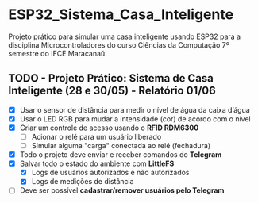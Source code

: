 # ESP32_Sistema_Casa_Inteligente

Projeto prático para simular uma casa inteligente usando ESP32 para a disciplina Microcontroladores do curso Ciências da Computação 7º semestre do IFCE Maracanaú.

## TODO - Projeto Prático: Sistema de Casa Inteligente (28 e 30/05) - Relatório 01/06

- [x] Usar o sensor de distância para medir o nível de água da caixa d’água
- [x] Usar o LED RGB para mudar a intensidade (cor) de acordo com o nível
- [x] Criar um controle de acesso usando o **RFID RDM6300**
  - [ ] Acionar o relé para um usuário liberado
  - [ ] Simular alguma "carga" conectada ao relé (fechadura)
- [x] Todo o projeto deve enviar e receber comandos do **Telegram**
- [x] Salvar todo o estado do ambiente com **LittleFS**
  - [x] Logs de usuários autorizados e não autorizados
  - [x] Logs de medições de distância
- [ ] Deve ser possível **cadastrar/remover usuários pelo Telegram**

